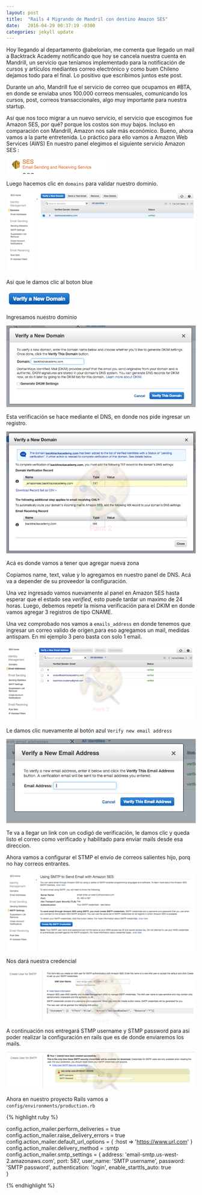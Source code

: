 ```yaml
---
layout: post
title:  "Rails 4 Migrando de Mandril con destino Amazon SES"
date:   2016-04-29 00:37:19 -0300
categories: jekyll update
---
```


Hoy llegando al departamento @abelorian, me comenta que llegado un mail a Backtrack Academy notificando que hoy se cancela nuestra cuenta en Mandrill, un servicio que teníamos implementado para la notificación de cursos y artículos mediantes correo electrónico  y como buen Chileno dejamos todo para el final. Lo positivo que escribimos juntos este post.

Durante un año, Mandrill fue el servicio de correo que ocupamos en #BTA, en donde se enviaba unos 100.000 correos mensuales, comunicando los cursos, post, correos transaccionales, algo muy importante para nuestra startup.

Así que nos toco migrar a un nuevo servicio, el servicio que escogimos fue Amazon SES, por qué? porque los costos son muy bajos. Incluso en comparación con Mandrill, Amazon nos sale más económico.
Bueno, ahora vamos a la parte entretenida. Lo práctico para ello vamos a Amazon Web Services (AWS)
En nuestro panel elegimos el siguiente servicio Amazon SES :

![alt text](/assets/posts/01/1.png)

Luego hacemos clic en ```domains``` para validar nuestro dominio.

![alt text](/assets/posts/01/2.png)

Asi que le damos clic al boton blue 

![alt text](/assets/posts/01/3.png)

Ingresamos nuestro dominio

![alt text](/assets/posts/01/4.png)

Esta verificación se hace mediante el DNS, en donde nos pide ingresar un registro.

![alt text](/assets/posts/01/5.png)

Acá es donde vamos a tener que agregar nueva zona


Copiamos  name, text, value y lo agregamos en nuestro panel de DNS. Acá va a depender de su proveedor la configuración.

Una vez ingresado vamos nuevamente al panel en Amazon SES hasta esperar que el estado sea *verified*, esto puede tardar un maximo de 24 horas.
Luego, debemos repetir la misma verificación para el DKIM en donde vamos agregar 3 registros de tipo CNAME.

Una vez comprobado nos vamos a ```emails_address``` en donde tenemos que ingresar un correo valido de origen,para eso agregamos un mail, medidas antispam. En mi ejemplo 3 pero basta con solo 1 email.


![alt text](/assets/posts/01/6.png)

Le damos clic nuevamente al botón azul ```Verify new email address```

![alt text](/assets/posts/01/7.png)

Te va a llegar un link con un codigó de verificación, le damos clic y queda listo el correo como verificado y habilitado para enviar mails desde esa direccion.

Ahora vamos a configurar el STMP el envío de correos salientes hijo, porq no hay correos entrantes.


![alt text](/assets/posts/01/9.png)

Nos dará nuestra credencial

![alt text](/assets/posts/01/10.png)

A continuación nos entregará STMP username y STMP password para asi poder realizar la configuración en rails que es de donde enviaremos los mails.

![alt text](/assets/posts/01/11.png)

Ahora en nuestro proyecto Rails vamos a ```config/environments/production.rb```

{% highlight ruby %}

  config.action_mailer.perform_deliveries = true
  config.action_mailer.raise_delivery_errors = true
  config.action_mailer.default_url_options = { :host => 'https://www.url.com' }
  config.action_mailer.delivery_method = :smtp
  config.action_mailer.smtp_settings = {
    address:              'email-smtp.us-west-2.amazonaws.com',
    port:                 587,
    user_name:            'SMTP username',
    password:             'SMTP password',
    authentication:       'login',
    enable_starttls_auto: true  
    }

{% endhighlight %}

